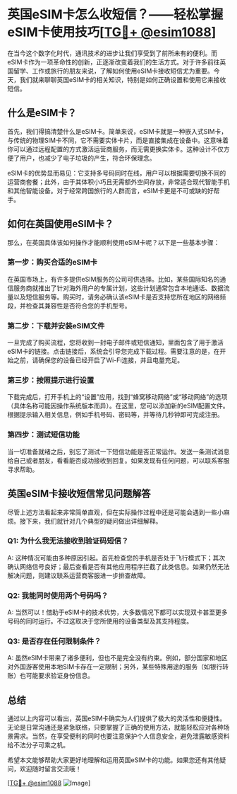 # 英国eSIM卡怎么收短信？——轻松掌握eSIM卡使用技巧[[TG💪+ @esim1088](https://t.me/s/esim1088)]

在当今这个数字化时代，通讯技术的进步让我们享受到了前所未有的便利。而eSIM卡作为一项革命性的创新，正逐渐改变着我们的生活方式。对于许多前往英国留学、工作或旅行的朋友来说，了解如何使用eSIM卡接收短信尤为重要。今天，我们就来聊聊英国eSIM卡的相关知识，特别是如何正确设置和使用它来接收短信。

## 什么是eSIM卡？

首先，我们得搞清楚什么是eSIM卡。简单来说，eSIM卡就是一种嵌入式SIM卡，与传统的物理SIM卡不同，它不需要实体卡片，而是直接集成在设备中。这意味着你可以通过远程配置的方式激活运营商服务，而无需更换实体卡。这种设计不仅方便了用户，也减少了电子垃圾的产生，符合环保理念。

eSIM卡的优势显而易见：它支持多号码同时在线，用户可以根据需要切换不同的运营商套餐；此外，由于其体积小巧且无需额外空间存放，非常适合现代智能手机和其他智能设备。对于经常跨国旅行的人群而言，eSIM卡更是不可或缺的好帮手。

## 如何在英国使用eSIM卡？

那么，在英国具体该如何操作才能顺利使用eSIM卡呢？以下是一些基本步骤：

### 第一步：购买合适的eSIM卡

在英国市场上，有许多提供eSIM服务的公司可供选择。比如，某些国际知名的通信服务商就推出了针对海外用户的专属计划，这些计划通常包含本地通话、数据流量以及短信服务等。购买时，请务必确认该eSIM卡是否支持您所在地区的网络频段，并检查其兼容性是否符合您的手机型号。

### 第二步：下载并安装eSIM文件

一旦完成了购买流程，您将收到一封电子邮件或短信通知，里面包含了用于激活eSIM卡的链接。点击链接后，系统会引导您完成下载过程。需要注意的是，在开始之前，请确保您的设备已经开启了Wi-Fi连接，并且电量充足。

### 第三步：按照提示进行设置

下载完成后，打开手机上的“设置”应用，找到“蜂窝移动网络”或“移动网络”的选项（具体名称可能因操作系统版本而异）。在这里，您可以添加新的eSIM配置文件。根据提示输入相关信息，例如手机号码、密码等，并等待几秒钟即可完成注册。

### 第四步：测试短信功能

当一切准备就绪之后，别忘了测试一下短信功能是否正常运作。发送一条测试消息给自己或者朋友，看看能否成功接收到回复。如果发现有任何问题，可以联系客服寻求帮助。

## 英国eSIM卡接收短信常见问题解答

尽管上述方法看起来非常简单直观，但在实际操作过程中还是可能会遇到一些小麻烦。接下来，我们就针对几个典型的疑问做出详细解释。

### Q1: 为什么我无法接收到验证码短信？

A: 这种情况可能由多种原因引起。首先检查您的手机是否处于飞行模式下；其次确认网络信号良好；最后查看是否有其他应用程序拦截了此类信息。如果仍然无法解决问题，则建议联系运营商客服进一步排查故障。

### Q2: 我能同时使用两个号码吗？

A: 当然可以！借助于eSIM卡的技术优势，大多数情况下都可以实现双卡甚至更多号码的同时运行。不过这取决于您所使用的设备类型及其支持程度。

### Q3: 是否存在任何限制条件？

A: 虽然eSIM卡带来了诸多便利，但也不是完全没有约束。例如，部分国家和地区对外国游客使用本地SIM卡存在一定限制；另外，某些特殊用途的服务（如银行转账）也可能要求验证身份信息。

## 总结

通过以上内容可以看出，英国eSIM卡确实为人们提供了极大的灵活性和便捷性。无论是日常沟通还是紧急联络，只要掌握了正确的使用方法，就能轻松应对各种场景需求。当然，在享受便利的同时也要注意保护个人信息安全，避免泄露敏感资料给不法分子可乘之机。

希望本文能够帮助大家更好地理解和运用英国eSIM卡的功能。如果您还有其他疑问，欢迎随时留言交流哦！

[[TG💪+ @esim1088](https://t.me/s/esim1088) ![Image](https://i.postimg.cc/4NQfJmqS/Snipaste-2025-05-13-00-14-12.png)]